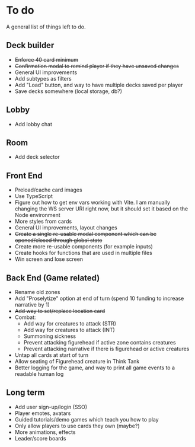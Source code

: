 # To do

A general list of things left to do.

## Deck builder

- ~~Enforce 40 card minimum~~
- ~~Confirmation modal to remind player if they have unsaved changes~~
- General UI improvements
- Add subtypes as filters
- Add "Load" button, and way to have multiple decks saved per player
- Save decks somewhere (local storage, db?)

## Lobby

- Add lobby chat

## Room

- Add deck selector

## Front End

- Preload/cache card images
- Use TypeScript
- Figure out how to get env vars working with Vite. I am manually changing the WS server URI right now, but it should set it based on the Node environment
- More styles from cards
- General UI improvements, layout changes
- ~~Create a single re-usable modal component which can be opened/closed through global state~~
- Create more re-usable components (for example inputs)
- Create hooks for functions that are used in multiple files
- Win screen and lose screen

## Back End (Game related)

- Rename old zones
- Add "Proselytize" option at end of turn (spend 10 funding to increase narrative by 1)
- ~~Add way to set/replace location card~~
- Combat:
  - Add way for creatures to attack (STR)
  - Add way for creatures to attack (INT)
  - Summoning sickness
  - Prevent attacking figurehead if active zone contains creatures
  - Prevent attacking narrative if there is figurehead or active creatures
- Untap all cards at start of turn
- Allow seating of Figurehead creature in Think Tank
- Better logging for the game, and way to print all game events to a readable human log

## Long term

- Add user sign-up/login (SSO)
- Player emotes, avatars
- Guided tutorials/demo games which teach you how to play
- Only allow players to use cards they own (maybe?)
- More animations, effects
- Leader/score boards
